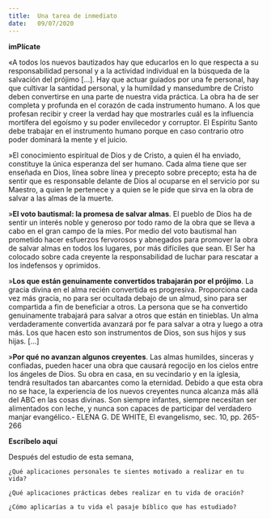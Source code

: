 ```yaml
---
title:  Una tarea de inmediato
date:   09/07/2020
---
```


**imPlícate**

«A todos los nuevos bautizados hay que educarlos en lo que respecta a su responsabilidad personal y a la actividad individual en la búsqueda de la salvación del prójimo [...]. Hay que actuar guiados por una fe personal, hay que cultivar la santidad personal, y la humildad y mansedumbre de Cristo deben convertirse en una parte de nuestra vida práctica. La obra ha de ser completa y profunda en el corazón de cada instrumento humano. A los que profesan recibir y creer la verdad hay que mostrarles cuál es la influencia mortífera del egoísmo y su poder envilecedor y corruptor. El Espíritu Santo debe trabajar en el instrumento humano porque en caso contrario otro poder dominará la mente y el juicio.

»El conocimiento espiritual de Dios y de Cristo, a quien él ha enviado, constituye la única esperanza del ser humano. Cada alma tiene que ser enseñada en Dios, línea sobre línea y precepto sobre precepto; esta ha de sentir que es responsable delante de Dios al ocuparse en el servicio por su Maestro, a quien le pertenece y a quien se le pide que sirva en la obra de salvar a las almas de la muerte.

»**El voto bautismal: la promesa de salvar almas**. El pueblo de Dios ha de sentir un interés noble y generoso por todo ramo de la obra que se lleva a cabo en el gran campo de la mies. Por medio del voto bautismal han prometido hacer esfuerzos fervorosos y abnegados para promover la obra de salvar almas en todos los lugares, por más difíciles que sean. El Ser ha colocado sobre cada creyente la responsabilidad de luchar para rescatar a los indefensos y oprimidos.

»**Los que están genuinamente convertidos trabajarán por el prójimo**. La gracia divina en el alma recién convertida es progresiva. Proporciona cada vez más gracia, no para ser ocultada debajo de un almud, sino para ser compartida a fin de beneficiar a otros. La persona que se ha convertido genuinamente trabajará para salvar a otros que están en tinieblas. Un alma verdaderamente convertida avanzará por fe para salvar a otra y luego a otra más. Los que hacen esto son instrumentos de Dios, son sus hijos y sus hijas. [...]

»**Por qué no avanzan algunos creyentes**. Las almas humildes, sinceras y confiadas, pueden hacer una obra que causará regocijo en los cielos entre los ángeles de Dios. Su obra en casa, en su vecindario y en la iglesia, tendrá resultados tan abarcantes como la eternidad. Debido a que esta obra no se hace, la experiencia de los nuevos creyentes nunca alcanza más allá del ABC en las cosas divinas. Son siempre infantes, siempre necesitan ser alimentados con leche, y nunca son capaces de participar del verdadero manjar evangélico.- ELENA G. DE WHITE, El evangelismo, sec. 10, pp. 265-266

**Escríbelo aquí**

Después del estudio de esta semana,

`¿Qué aplicaciones personales te sientes motivado a realizar en tu vida?`

`¿Qué aplicaciones prácticas debes realizar en tu vida de oración?`

`¿Cómo aplicarías a tu vida el pasaje bíblico que has estudiado?`

